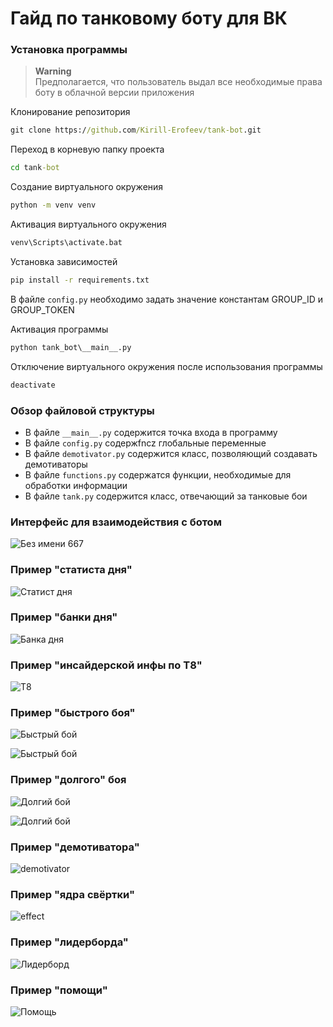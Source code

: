 # Гайд по танковому боту для ВК
### Установка программы
> **Warning**<br>
Предполагается, что пользователь выдал все необходимые права боту в облачной версии приложения
> 
Клонирование репозитория
```cmd
git clone https://github.com/Kirill-Erofeev/tank-bot.git
```
Переход в корневую папку проекта
```cmd
cd tank-bot
```
Создание виртуального окружения
```cmd
python -m venv venv
```
Активация виртуального окружения
```cmd
venv\Scripts\activate.bat
```
Установка зависимостей
```cmd
pip install -r requirements.txt
```
В файле `config.py` необходимо задать значение константам GROUP_ID и GROUP_TOKEN

Активация программы
```cmd
python tank_bot\__main__.py
```
Отключение виртуального окружения после использования программы
```cmd
deactivate
```
### Обзор файловой структуры
* В файле `__main__.py` содержится точка входа в программу
* В файле `config.py` содержfncz глобальные переменные
* В файле `demotivator.py` содержится класс, позволяющий создавать демотиваторы
* В файле `functions.py` содержатся функции, необходимые для обработки информации
* В файле `tank.py` содержится класс, отвечающий за танковые бои
### Интерфейс для взаимодействия с ботом
![Без имени 667](https://github.com/user-attachments/assets/1a3fc005-1f7e-42c9-b4c2-417345978fab)
### Пример "статиста дня"
![Статист дня](https://github.com/user-attachments/assets/239d49aa-fcc0-4d8a-bc07-56a3a790aa52)
### Пример "банки дня"
![Банка дня](https://github.com/user-attachments/assets/057fd809-6fc8-436d-a448-2e0ed6657199)
### Пример "инсайдерской инфы по Т8"
![Т8](https://github.com/user-attachments/assets/75f15988-930f-4f33-9dc5-cc71f7b7056d)
### Пример "быстрого боя"
![Быстрый бой](https://github.com/user-attachments/assets/21055858-dd1c-4238-9893-ea49c024ce77)

![Быстрый бой](https://github.com/user-attachments/assets/87cb947a-11c4-46db-a81a-f2a31decf93b)
### Пример "долгого" боя
![Долгий бой](https://github.com/user-attachments/assets/b3acb387-6549-4f35-bd2a-ac1751eba5f8)

![Долгий бой](https://github.com/user-attachments/assets/e2501f68-3426-4e40-8260-0eb1e4c88886)
### Пример "демотиватора"
![demotivator](https://github.com/user-attachments/assets/00267ec8-e39d-4907-8c3c-adb4f1c5f13c)
### Пример "ядра свёртки"
![effect](https://github.com/user-attachments/assets/16c1b5dc-fea6-43bc-b9f0-3b42f233c264)
### Пример "лидерборда"
![Лидерборд](https://github.com/user-attachments/assets/4c72595e-9c87-40dc-b96e-b140e3b510e1)
### Пример "помощи"
![Помощь](https://github.com/user-attachments/assets/1b9601c8-3767-4c55-995a-18f2f23d0dd6)
